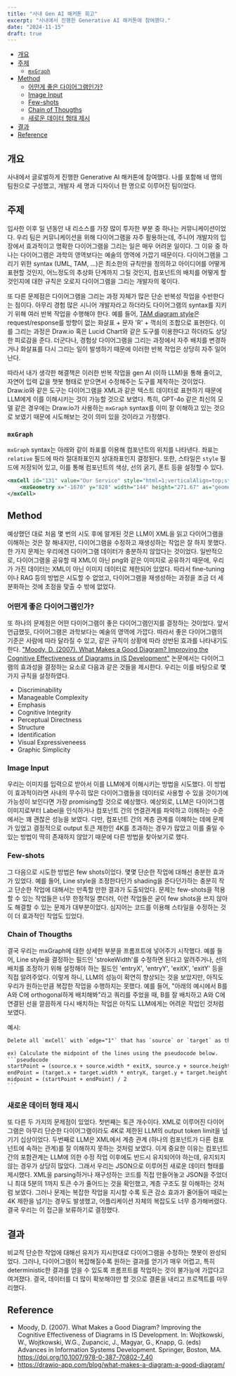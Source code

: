 ```yaml
---
title: "사내 Gen AI 해커톤 회고"
excerpt: "사내에서 진행한 Generative AI 해커톤에 참여했다."
date: "2024-11-15"
draft: true
---
```


- [개요](#개요)
- [주제](#주제)
  - [`mxGraph`](#mxgraph)
- [Method](#method)
  - [어떤게 좋은 다이어그램인가?](#어떤게-좋은-다이어그램인가)
  - [Image Input](#image-input)
  - [Few-shots](#few-shots)
  - [Chain of Thougths](#chain-of-thougths)
  - [새로운 데이터 형태 제시](#새로운-데이터-형태-제시)
- [결과](#결과)
- [Reference](#reference)

## 개요

사내에서 글로벌하게 진행한 Generative AI 해커톤에 참여했다. 나를 포함해 네 명의 팀원으로 구성했고, 개발자 세 명과 디자이너 한 명으로 이루어진 팀이었다.

## 주제

입사한 이후 일 년동안 내 리소스를 가장 많이 투자한 부분 중 하나는 커뮤니케이션이었다. 우리 팀은 커뮤니케이션을 위해 다이어그램을 자주 활용하는데, 주니어 개발자의 입장에서 효과적이고 명확한 다이어그램을 그리는 일은 매우 어려운 일이다. 그 이유 중 하나는 다이어그램은 과학의 영역보다는 예술의 영역에 가깝기 때문이다. 다이어그램을 그리기 위한 syntax (UML, TAM, ...)은 최소한의 규칙만을 정의하고 아이디어를 어떻게 표현할 것인지, 어느정도의 추상화 단계까지 그릴 것인지, 컴포넌트의 배치를 어떻게 할 것인지에 대한 규칙은 오로지 다이어그램을 그리는 개발자의 몫이다.

또 다른 문제점은 다이어그램을 그리는 과정 자체가 많은 단순 반복성 작업을 수반한다는 점이다. 아무리 경험 많은 시니어 개발자라고 하더라도 다이어그램의 syntax를 지키기 위해 여러 반복 작업을 수행해야 한다. 예를 들어, [TAM diagram style](https://community.sap.com/t5/technology-blogs-by-sap/how-to-communicate-architecture-technical-architecture-modeling-at-sap-part/ba-p/13065457)은 request/response를 방향이 없는 화살표 + 문자 'R' + 꺽쇠의 조합으로 표현한다. 이를 그리는 과정은 Draw.io 혹은 Lucid Chart와 같은 도구를 이용한다고 하더라도 상당한 피로감을 준다. 더군다나, 경험상 다이어그램을 그리는 과정에서 자주 배치를 변경하거나 화살표를 다시 그리는 일이 발생하기 때문에 이러한 반복 작업은 상당히 자주 일어난다.

따라서 내가 생각한 해결책은 이러한 반복 작업을 gen AI (이하 LLM)을 통해 줄이고, 자연어 입력 값을 챗봇 형태로 받으면서 수정해주는 도구를 제작하는 것이었다. Draw.io와 같은 도구는 다이어그램을 XML과 같은 텍스트 데이터로 표현하기 때문에 LLM에게 이를 이해시키는 것이 가능할 것으로 보였다. 특히, GPT-4o 같은 최신의 모델 같은 경우에는 Draw.io가 사용하는 `mxGraph` syntax를 이미 잘 이해하고 있는 것으로 보였기 때문에 시도해보는 것이 의미 있을 것이라고 가정했다.

### `mxGraph`

`mxGraph` syntax는 아래와 같이 좌표를 이용해 컴포넌트의 위치를 나타낸다. 좌표는 `relative` 필드에 따라 절대좌표인지 상대좌표인지 결정된다. 또한, 스타일은 `style` 필드에 저장되어 있고, 이를 통해 컴포넌트의 색상, 선의 굵기, 폰트 등을 설정할 수 있다.

```xml
<mxCell id="131" value="Our Service" style="html=1;verticalAlign=top;strokeWidth=1;fillColor=#FFFFFF;fontStyle=0" parent="1" vertex="1">
    <mxGeometry x="-1670" y="828" width="144" height="271.67" as="geometry" />
</mxCell>
```

## Method

예상했던 대로 처음 몇 번의 시도 후에 알게된 것은 LLM이 XML을 읽고 다이어그램을 이해하는 것은 잘 해내지만, 다이어그램을 수정하고 재생성하는 작업은 잘 하지 못했다. 한 가지 문제는 우리에겐 다이어그램 데이터가 충분하지 않았다는 것이었다. 일반적으로, 다이어그램을 공유할 때 XML이 아닌 png와 같은 이미지로 공유하기 때문에, 우리가 가진 데이터는 XML이 아닌 이미지 데이터로 제한되어 있었다. 따라서 fine-tuning이나 RAG 등의 방법은 시도할 수 없었고, 다이어그램을 재생성하는 과정을 조금 더 세분화하는 것에 초점을 맞출 수 밖에 없었다.

### 어떤게 좋은 다이어그램인가?

또 하나의 문제점은 어떤 다이어그램이 좋은 다이어그램인지를 결정하는 것이었다. 앞서 언급했듯, 다이어그램은 과학보다는 예술의 영역에 가깝다. 따라서 좋은 다이어그램의 기준은 사람에 따라 달라질 수 있고, 같은 규칙이 상황에 따라 상반된 효과를 나타내기도 한다. ["Moody, D. (2007). What Makes a Good Diagram? Improving the Cognitive Effectiveness of Diagrams in IS Development"](https://link.springer.com/chapter/10.1007/978-0-387-70802-7_40) 논문에서는 다이어그램의 효과성을 결정하는 요소로 다음과 같은 것들을 제시한다. 우리는 이를 바탕으로 몇가지 규칙을 설정하였다.

- Discriminability
- Manageable Complexity
- Emphasis
- Cognitive Integrity
- Perceptual Directness
- Structure
- Identification
- Visual Expressiveneess
- Graphic Simplicity

### Image Input

우리는 이미지를 입력으로 받아서 이를 LLM에게 이해시키는 방법을 시도했다. 이 방법이 효과적이라면 사내의 무수히 많은 다이어그램들을 데이터로 사용할 수 있을 것이기에 가능성이 보인다면 가장 promising할 것으로 예상했다. 예상외로, LLM은 다이어그램 이미지로부터 Label을 인식하거나 컴포넌트 간의 연결관계를 파악하고 이해하는 수준에서는 꽤 괜찮은 성능을 보였다. 다만, 컴포넌트 간의 계층 관계를 이해하는 데에 문제가 있었고 결정적으로 output 토큰 제한인 4K를 초과하는 경우가 많았고 이를 줄일 수 있는 방법이 딱히 존재하지 않았기 때문에 다른 방법을 찾아보기로 했다.

### Few-shots

그 다음으로 시도한 방법은 few shots이었다. 몇몇 단순한 작업에 대해선 충분한 효과가 있었다. 예를 들어, Line style을 조정한다던가 shading을 준다던가하는 충분히 작고 단순한 작업에 대해서는 만족할 만한 결과가 도출되었다. 문제는 few-shots을 적용할 수 있는 작업들은 너무 한정적일 뿐더러, 이런 작업들은 굳이 few shots을 쓰지 않아도 해결할 수 있는 문제가 대부분이었다. 심지어는 코드를 이용해 스타일을 수정하는 것이 더 효과적인 작업도 있었다.

### Chain of Thougths

결국 우리는 mxGraph에 대한 상세한 부분을 프롬프트에 넣어주기 시작했다. 예를 들어, Line style을 결정하는 필드인 'strokeWidth'를 수정하면 된다고 알려주거나, 선의 배치를 조정하기 위해 설정해야 하는 필드인 'entryX', 'entryY', 'exitX', 'exitY' 등을 직접 알려주었다. 이렇게 하니, LLM의 성능이 확연히 향상되는 것을 보았지만, 아직도 우리가 원하는만큼 복잡한 작업을 수행하지는 못했다. 예를 들어, "아래의 예시에서 B를 A와 C에 orthogonal하게 배치해봐"라고 쿼리를 주었을 때, B를 잘 배치하고 A와 C에 연결된 선을 깔끔하게 다시 배치하는 작업은 아직도 LLM에게는 어려운 작업인 것처럼 보였다.

예시:

```txt
Delete all `mxCell` with `edge="1"` that has `source` or `target` as the corresponding ID.
```

````txt
ex) Calculate the midpoint of the lines using the pseudocode below.
```pseudocode
startPoint = (source.x + source.width * exitX, source.y + source.height * exitY)
endPoint = (target.x + target.width * entryX, target.y + target.height * entryY)
midpoint = (startPoint + endPoint) / 2
```
````

### 새로운 데이터 형태 제시

또 다른 두 가지의 문제점이 있었다. 첫번째는 토큰 개수이다. XML로 이루어진 다이어그램은 아무리 단순한 다이어그램이라도 4K로 제한된 LLM의 output token limit을 넘기기 십상이었다. 두번째로 LLM은 XML에서 계층 관계 (하나의 컴포넌트가 다른 컴포넌트에 속하는 관계)를 잘 이해하지 못하는 것처럼 보였다. 이게 중요한 이유는 컴포넌트 간의 포함관계는 LLM에 의한 수정 작업 이후에도 반드시 유지되어야 하는데, 유지되지 않는 경우가 상당히 많았다.
그래서 우리는 JSON으로 이루어진 새로운 데이터 형태를 제시했다. XML을 parsing하거나 재구성하는 코드를 직접 만들어놓고 JSON을 주었더니 최대 5분의 1까지 토큰 수가 줄어드는 것을 확인했고, 계층 구조도 잘 이해하는 것처럼 보였다. 그러나 문제는 복잡한 작업을 지시할 수록 토큰 감소 효과가 줄어들어 때로는 4K 제한을 넘기는 경우도 발생했고, 어플리케이션 자체의 복잡도도 너무 증가해버렸다. 결국 우리는 이 접근을 보류하기로 결정했다.

## 결과

비교적 단순한 작업에 대해선 유저가 지시한대로 다이어그램을 수정하는 챗봇이 완성되었다. 그러나, 다이어그램이 복잡해질수록 원하는 결과를 얻기가 매우 어렵고, 특히 deterministic한 결과를 얻을 수 있도록 프롬프트를 작업하는 것이 불가능에 가깝다고 여겨졌다. 결국, 데이터를 더 많이 확보해야만 할 것으로 결론을 내리고 프로젝트를 마무리했다.

## Reference

- Moody, D. (2007). What Makes a Good Diagram? Improving the Cognitive Effectiveness of Diagrams in IS Development. In: Wojtkowski, W., Wojtkowski, W.G., Zupancic, J., Magyar, G., Knapp, G. (eds) Advances in Information Systems Development. Springer, Boston, MA. <https://doi.org/10.1007/978-0-387-70802-7_40>
- <https://drawio-app.com/blog/what-makes-a-diagram-a-good-diagram/>
